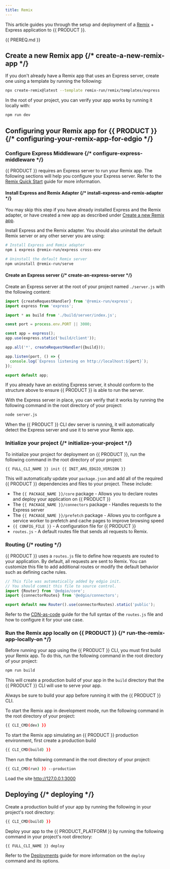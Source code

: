 ```yaml
---
title: Remix
---
```


This article guides you through the setup and deployment of a [Remix](https://remix.run/) + Express application to {{ PRODUCT }}.

<!-- ## Example {/* example */}

<ExampleButtons
  title="Remix Express"
  siteUrl="https://layer0-docs-layer0-remix-express-example-default.layer0-limelight.link"
  repoUrl="https://github.com/edgio-docs/edgio-remix-express-example"
  deployFromRepo
/> -->

{{ PREREQ.md }}

## Create a new Remix app {/* create-a-new-remix-app */}

If you don't already have a Remix app that uses an Express server, create one using a template by running the following:

```bash
npx create-remix@latest --template remix-run/remix/templates/express
```

In the root of your project, you can verify your app works by running it locally with:

```bash
npm run dev
```

## Configuring your Remix app for {{ PRODUCT }} {/* configuring-your-remix-app-for-edgio */}

### Configure Express Middleware {/* configure-express-middleware */}

{{ PRODUCT }} requires an Express server to run your Remix app. The following sections will help you configure your Express server. Refer to the [Remix Quick Start](https://remix.run/docs/en/main/start/quickstart#bring-your-own-server) guide for more information.

#### Install Express and Remix Adapter {/* install-express-and-remix-adapter */}

<Info>

You may skip this step if you have already installed Express and the Remix adapter, or have created a new app as described under [Create a new Remix app](#create-a-new-remix-app).

</Info>

Install Express and the Remix adapter. You should also uninstall the default Remix server or any other server you are using:

```bash
# Install Express and Remix adapter
npm i express @remix-run/express cross-env

# Uninstall the default Remix server
npm uninstall @remix-run/serve
```

#### Create an Express server {/* create-an-express-server */}

Create an Express server at the root of your project named `./server.js` with the following content:

```js filename="./server.js"
import {createRequestHandler} from '@remix-run/express';
import express from 'express';

import * as build from './build/server/index.js';

const port = process.env.PORT || 3000;

const app = express();
app.use(express.static('build/client'));

app.all('*', createRequestHandler({build}));

app.listen(port, () => {
  console.log(`Express listening on http://localhost:${port}`);
});

export default app;
```

<Important>

If you already have an existing Express server, it should conform to the structure above to ensure {{ PRODUCT }} is able to run the server.

</Important>

With the Express server in place, you can verify that it works by running the following command in the root directory of your project:

```bash
node server.js
```

<Info>

When the {{ PRODUCT }} CLI dev server is running, it will automatically detect the Express server and use it to serve your Remix app.

</Info>

### Initialize your project {/* initialize-your-project */}

To initialize your project for deployment on {{ PRODUCT }}, run the following command in the root directory of your project:

```bash
{{ FULL_CLI_NAME }} init {{ INIT_ARG_EDGIO_VERSION }}
```

This will automatically update your `package.json` and add all of the required {{ PRODUCT }} dependencies and files to your project. These include:

- The `{{ PACKAGE_NAME }}/core` package - Allows you to declare routes and deploy your application on {{ PRODUCT }}
- The `{{ PACKAGE_NAME }}/connectors` package - Handles requests to the Express server
- The `{{ PACKAGE_NAME }}/prefetch` package - Allows you to configure a service worker to prefetch and cache pages to improve browsing speed
- `{{ CONFIG_FILE }}` - A configuration file for {{ PRODUCT }}
- `routes.js` - A default routes file that sends all requests to Remix.

### Routing {/* routing */}

{{ PRODUCT }} uses a `routes.js` file to define how requests are routed to your application. By default, all requests are sent to Remix. You can customize this file to add additional routes or modify the default behavior such as defining cache rules.

```js filename="./routes.js"
// This file was automatically added by edgio init.
// You should commit this file to source control.
import {Router} from '@edgio/core';
import {connectorRoutes} from '@edgio/connectors';

export default new Router().use(connectorRoutes).static('public');
```

Refer to the [CDN-as-code](/applications/performance/cdn_as_code) guide for the full syntax of the `routes.js` file and how to configure it for your use case.

### Run the Remix app locally on {{ PRODUCT }} {/* run-the-remix-app-locally-on */}

Before running your app using the {{ PRODUCT }} CLI, you must first build your Remix app. To do this, run the following command in the root directory of your project:

```bash
npm run build
```

This will create a production build of your app in the `build` directory that the {{ PRODUCT }} CLI will use to serve your app.

<Important>

Always be sure to build your app before running it with the {{ PRODUCT }} CLI.

</Important>

To start the Remix app in development mode, run the following command in the root directory of your project:

```bash
{{ CLI_CMD(dev) }}
```

To start the Remix app simulating an {{ PRODUCT }} production environment, first create a production build

```bash
{{ CLI_CMD(build) }}
```

Then run the following command in the root directory of your project:

```bash
{{ CLI_CMD(run) }} --production
```

Load the site http://127.0.0.1:3000

## Deploying {/* deploying */}

Create a production build of your app by running the following in your project's root directory:

```bash
{{ CLI_CMD(build) }}
```

Deploy your app to the {{ PRODUCT_PLATFORM }} by running the following command in your project's root directory:

```bash
{{ FULL_CLI_NAME }} deploy
```

Refer to the [Deployments](/applications/basics/deployments) guide for more information on the `deploy` command and its options.
